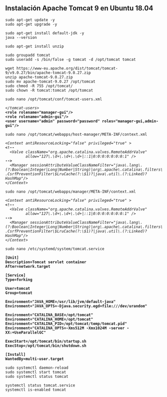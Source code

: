 ## Instalación Apache Tomcat 9 en Ubuntu 18.04

```
sudo apt-get update -y
sudo apt-get upgrade -y
```
```
sudo apt-get install default-jdk -y
java --version
```
```
sudo apt-get install unzip
```
```
sudo groupadd tomcat
sudo useradd -s /bin/false -g tomcat -d /opt/tomcat tomcat
``` 
```
wget https://www-eu.apache.org/dist/tomcat/tomcat-9/v9.0.27/bin/apache-tomcat-9.0.27.zip
unzip apache-tomcat-9.0.27.zip
sudo mv apache-tomcat-9.0.27 /opt/tomcat
sudo chmod -R 755 /opt/tomcat/
sudo chown -R tomcat:tomcat /opt/tomcat
``` 
```
sudo nano /opt/tomcat/conf/tomcat-users.xml
```
*`</tomcat-users>`*<br/> 
**`<role rolename="manager-gui"/>`**<br/>
**`<role rolename="admin-gui"/>`**<br/> 
**`<user username="admin" password="password" roles="manager-gui,admin-gui"/>`**
```
sudo nano /opt/tomcat/webapps/host-manager/META-INF/context.xml
```
*`<Context antiResourceLocking="false" privileged="true" >`*<br/>
**`<!--`**<br/>
*`  <Valve className="org.apache.catalina.valves.RemoteAddrValve"`*<br/>
*`         allow="127\.\d+\.\d+\.\d+|::1|0:0:0:0:0:0:0:1" />`*<br/>
**`-->`**<br/>
*`  <Manager sessionAttributeValueClassNameFilter="java\.lang\.(?:Boolean|Integer|Long|Number|String)|org\.apache\.catalina\.filters\.CsrfPreventionFilter\$LruCache(?:\$1)?|java\.util\.(?:Linked)?HashMap"/>`*<br/>
*`</Context>`*
```
sudo nano /opt/tomcat/webapps/manager/META-INF/context.xml
```
*`<Context antiResourceLocking="false" privileged="true" >`*<br/>
**`<!--`**<br/>
*`  <Valve className="org.apache.catalina.valves.RemoteAddrValve"`*<br/>
*`         allow="127\.\d+\.\d+\.\d+|::1|0:0:0:0:0:0:0:1" />`*<br/>
**`-->`**<br/>
*`  <Manager sessionAttributeValueClassNameFilter="java\.lang\.(?:Boolean|Integer|Long|Number|String)|org\.apache\.catalina\.filters\.CsrfPreventionFilter\$LruCache(?:\$1)?|java\.util\.(?:Linked)?HashMap"/>`*<br/>
*`</Context>`*
```
sudo nano /etc/systemd/system/tomcat.service
```
**`[Unit]`**<br/>
**`Description=Tomcat servlet container`**<br/>
**`After=network.target`**<br/>

**`[Service]`**<br/>
**`Type=forking`**<br/>

**`User=tomcat`**<br/>
**`Group=tomcat`**<br/>

**`Environment="JAVA_HOME=/usr/lib/jvm/default-java"`**<br/>
**`Environment="JAVA_OPTS=-Djava.security.egd=file:///dev/urandom"`**<br/>

**`Environment="CATALINA_BASE=/opt/tomcat"`**<br/>
**`Environment="CATALINA_HOME=/opt/tomcat"`**<br/>
**`Environment="CATALINA_PID=/opt/tomcat/temp/tomcat.pid"`**<br/>
**`Environment="CATALINA_OPTS=-Xms512M -Xmx1024M -server -XX:+UseParallelGC"`**<br/>

**`ExecStart=/opt/tomcat/bin/startup.sh`**<br/>
**`ExecStop=/opt/tomcat/bin/shutdown.sh`**<br/>

**`[Install]`**<br/>
**`WantedBy=multi-user.target`**<br/>
```
sudo systemctl daemon-reload
sudo systemctl start tomcat
sudo systemctl status tomcat
```
```
systemctl status tomcat.service
systemctl is-enabled tomcat
```


